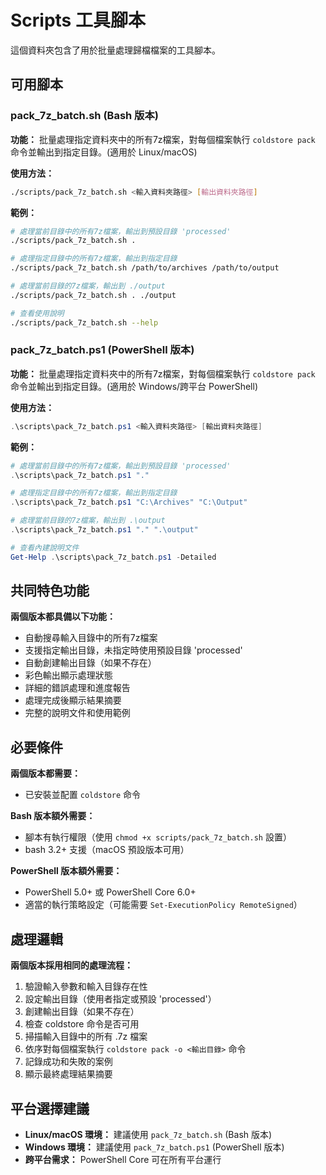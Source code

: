 # Scripts 工具腳本

這個資料夾包含了用於批量處理歸檔檔案的工具腳本。

## 可用腳本

### pack_7z_batch.sh (Bash 版本)

**功能：** 批量處理指定資料夾中的所有7z檔案，對每個檔案執行 `coldstore pack` 命令並輸出到指定目錄。(適用於 Linux/macOS)

**使用方法：**
```bash
./scripts/pack_7z_batch.sh <輸入資料夾路徑> [輸出資料夾路徑]
```

**範例：**
```bash
# 處理當前目錄中的所有7z檔案，輸出到預設目錄 'processed'
./scripts/pack_7z_batch.sh .

# 處理指定目錄中的所有7z檔案，輸出到指定目錄
./scripts/pack_7z_batch.sh /path/to/archives /path/to/output

# 處理當前目錄的7z檔案，輸出到 ./output
./scripts/pack_7z_batch.sh . ./output

# 查看使用說明
./scripts/pack_7z_batch.sh --help
```

### pack_7z_batch.ps1 (PowerShell 版本)

**功能：** 批量處理指定資料夾中的所有7z檔案，對每個檔案執行 `coldstore pack` 命令並輸出到指定目錄。(適用於 Windows/跨平台 PowerShell)

**使用方法：**
```powershell
.\scripts\pack_7z_batch.ps1 <輸入資料夾路徑> [輸出資料夾路徑]
```

**範例：**
```powershell
# 處理當前目錄中的所有7z檔案，輸出到預設目錄 'processed'
.\scripts\pack_7z_batch.ps1 "."

# 處理指定目錄中的所有7z檔案，輸出到指定目錄
.\scripts\pack_7z_batch.ps1 "C:\Archives" "C:\Output"

# 處理當前目錄的7z檔案，輸出到 .\output
.\scripts\pack_7z_batch.ps1 "." ".\output"

# 查看內建說明文件
Get-Help .\scripts\pack_7z_batch.ps1 -Detailed
```

## 共同特色功能

**兩個版本都具備以下功能：**
- 自動搜尋輸入目錄中的所有7z檔案
- 支援指定輸出目錄，未指定時使用預設目錄 'processed'
- 自動創建輸出目錄（如果不存在）
- 彩色輸出顯示處理狀態
- 詳細的錯誤處理和進度報告
- 處理完成後顯示結果摘要
- 完整的說明文件和使用範例

## 必要條件

**兩個版本都需要：**
- 已安裝並配置 `coldstore` 命令

**Bash 版本額外需要：**
- 腳本有執行權限（使用 `chmod +x scripts/pack_7z_batch.sh` 設置）
- bash 3.2+ 支援（macOS 預設版本可用）

**PowerShell 版本額外需要：**
- PowerShell 5.0+ 或 PowerShell Core 6.0+
- 適當的執行策略設定（可能需要 `Set-ExecutionPolicy RemoteSigned`）

## 處理邏輯

**兩個版本採用相同的處理流程：**
1. 驗證輸入參數和輸入目錄存在性
2. 設定輸出目錄（使用者指定或預設 'processed'）
3. 創建輸出目錄（如果不存在）
4. 檢查 coldstore 命令是否可用
5. 掃描輸入目錄中的所有 .7z 檔案
6. 依序對每個檔案執行 `coldstore pack -o <輸出目錄>` 命令
7. 記錄成功和失敗的案例
8. 顯示最終處理結果摘要

## 平台選擇建議

- **Linux/macOS 環境：** 建議使用 `pack_7z_batch.sh` (Bash 版本)
- **Windows 環境：** 建議使用 `pack_7z_batch.ps1` (PowerShell 版本)
- **跨平台需求：** PowerShell Core 可在所有平台運行
